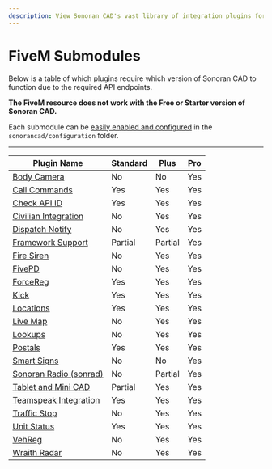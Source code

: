 ```yaml
---
description: View Sonoran CAD's vast library of integration plugins for your community!
---
```


# FiveM Submodules

Below is a table of which plugins require which version of Sonoran CAD to function due to the required API endpoints.

**The FiveM resource does not work with the Free or Starter version of Sonoran CAD.**

Each submodule can be [easily enabled and configured](../submodule-configuration/) in the `sonorancad/configuration` folder.

***

| Plugin Name                                                                                               | Standard | Plus    | Pro |
| --------------------------------------------------------------------------------------------------------- | -------- | ------- | --- |
| [Body Camera](bodycam.md)                                                                                 | No       | No      | Yes |
| [Call Commands](call-commands.md)                                                                         | Yes      | Yes     | Yes |
| [Check API ID](api-id-checker.md)                                                                         | Yes      | Yes     | Yes |
| [Civilian Integration](civilian-integration.md)                                                           | No       | Yes     | Yes |
| [Dispatch Notify](dispatch-notify.md)                                                                     | No       | Yes     | Yes |
| [Framework Support](framework-support-esx-qbcore-and-auto-fines/)                                         | Partial  | Partial | Yes |
| [Fire Siren](../../../../other/archive/fire-siren.md)                                                     | No       | Yes     | Yes |
| [FivePD](fivepd.md)                                                                                       | No       | Yes     | Yes |
| [ForceReg](forcereg.md)                                                                                   | Yes      | Yes     | Yes |
| [Kick](kick.md)                                                                                           | Yes      | Yes     | Yes |
| [Locations](locations.md)                                                                                 | Yes      | Yes     | Yes |
| [Live Map](live-map.md)                                                                                   | No       | Yes     | Yes |
| [Lookups](../../../../roadmap/v2-legacy/available-plugins/lookups.md)                                     | No       | Yes     | Yes |
| [Postals](postals.md)                                                                                     | Yes      | Yes     | Yes |
| [Smart Signs](smart-signs.md)                                                                             | No       | No      | Yes |
| [Sonoran Radio (sonrad)](sonoran-radio-sonrad.md)                                                         | No       | Partial | Yes |
| [Tablet and Mini CAD](tablet.md)                                                                          | Partial  | Yes     | Yes |
| [Teamspeak Integration](teamspeak-3.md)                                                                   | Yes      | Yes     | Yes |
| [Traffic Stop](traffic-stop.md)                                                                           | No       | Yes     | Yes |
| [Unit Status](../../../../sonoran-cad/api-integration/api-endpoints/emergency/identifiers/unit-status.md) | Yes      | Yes     | Yes |
| [VehReg](vehreg.md)                                                                                       | No       | Yes     | Yes |
| [Wraith Radar](wraithv2.md)                                                                               | No       | Yes     | Yes |

